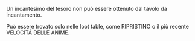 Un incantesimo del tesoro non può essere ottenuto dal tavolo da incantamento.

Può essere trovato solo nelle loot table, come RIPRISTINO o il più recente VELOCITÁ DELLE ANIME.